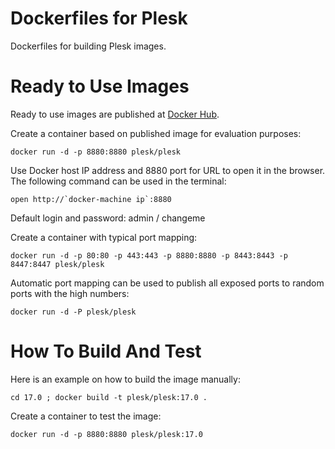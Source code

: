 # Dockerfiles for Plesk

Dockerfiles for building Plesk images.

# Ready to Use Images

Ready to use images are published at [Docker Hub](https://hub.docker.com/r/plesk/plesk/).

Create a container based on published image for evaluation purposes:

    docker run -d -p 8880:8880 plesk/plesk

Use Docker host IP address and 8880 port for URL to open it in the browser. The following command can be used in the terminal:

    open http://`docker-machine ip`:8880
    
Default login and password: admin / changeme 

Create a container with typical port mapping:

    docker run -d -p 80:80 -p 443:443 -p 8880:8880 -p 8443:8443 -p 8447:8447 plesk/plesk

Automatic port mapping can be used to publish all exposed ports to random ports with the high numbers:

    docker run -d -P plesk/plesk

# How To Build And Test

Here is an example on how to build the image manually:

    cd 17.0 ; docker build -t plesk/plesk:17.0 .

Create a container to test the image:

    docker run -d -p 8880:8880 plesk/plesk:17.0
